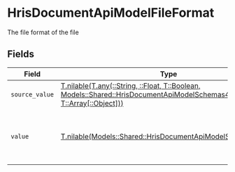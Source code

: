 # HrisDocumentApiModelFileFormat

The file format of the file


## Fields

| Field                                                                                                                                                                              | Type                                                                                                                                                                               | Required                                                                                                                                                                           | Description                                                                                                                                                                        | Example                                                                                                                                                                            |
| ---------------------------------------------------------------------------------------------------------------------------------------------------------------------------------- | ---------------------------------------------------------------------------------------------------------------------------------------------------------------------------------- | ---------------------------------------------------------------------------------------------------------------------------------------------------------------------------------- | ---------------------------------------------------------------------------------------------------------------------------------------------------------------------------------- | ---------------------------------------------------------------------------------------------------------------------------------------------------------------------------------- |
| `source_value`                                                                                                                                                                     | [T.nilable(T.any(::String, ::Float, T::Boolean, Models::Shared::HrisDocumentApiModelSchemas4, T::Array[::Object]))](../../models/shared/hrisdocumentapimodelschemassourcevalue.md) | :heavy_minus_sign:                                                                                                                                                                 | N/A                                                                                                                                                                                | application/pdf                                                                                                                                                                    |
| `value`                                                                                                                                                                            | [T.nilable(Models::Shared::HrisDocumentApiModelSchemasValue)](../../models/shared/hrisdocumentapimodelschemasvalue.md)                                                             | :heavy_minus_sign:                                                                                                                                                                 | The file format of the file, expressed as a file extension                                                                                                                         | pdf                                                                                                                                                                                |